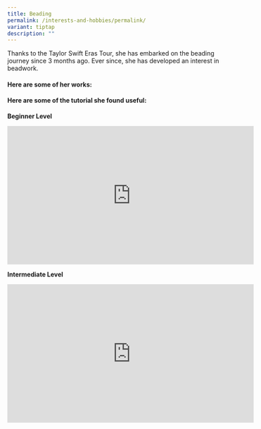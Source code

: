 ```yaml
---
title: Beading
permalink: /interests-and-hobbies/permalink/
variant: tiptap
description: ""
---
```

<p>Thanks to the Taylor Swift Eras Tour, she has embarked on the beading
journey since 3 months ago. Ever since, she has developed an interest in
beadwork.</p>
<h4>Here are some of her works:</h4>
<p></p>
<h4>Here are some of the tutorial she found useful:</h4>
<p><strong>Beginner Level</strong>
</p>
<div class="iframe-wrapper">
<iframe height="315" width="560" allowfullscreen="true" frameborder="0" src="https://www.youtube.com/embed/QLItBdEJuqk?si=WyFRtg5uBYrhLJkn"></iframe>
</div>
<p><strong>Intermediate Level</strong>
</p>
<div class="iframe-wrapper">
<iframe height="315" width="560" allowfullscreen="true" frameborder="0" src="https://www.youtube.com/embed/Rt1F7mIki9I?si=NxThNzexTU3aqm0y"></iframe>
</div>
<p></p>